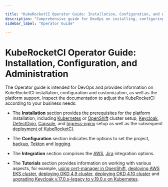 ```yaml
---

title: "KubeRocketCI Operator Guide: Installation, Configuration, and Administration"
description: "Comprehensive guide for DevOps on installing, configuring, and administering KubeRocketCI. Includes information on platform support, authentication, artifacts management, code quality, project management, secrets management, security, monitoring, CI/CD, infrastructure providers, disaster recovery, upgrades, and troubleshooting."
sidebar_label: "Operator Guide"

---
```

<!-- markdownlint-disable MD025 -->

# KubeRocketCI Operator Guide: Installation, Configuration, and Administration

<head>
  <link rel="canonical" href="https://docs.kuberocketci.io/docs/operator-guide" />
</head>

The Operator guide is intended for DevOps and provides information on KubeRocketCI installation, configuration and customization, as well as the platform support. Inspect the documentation to adjust the KubeRocketCI according to your business needs:

* The **Installation** section provides the prerequisites for the platform installation, including [Kubernetes](kubernetes-cluster-settings.md) or [OpenShift](openshift-cluster-settings.md) cluster setup,
[Keycloak](auth/keycloak.md), [DefectDojo](devsecops/defectdojo.md), [Capsule](advanced-installation/capsule.md), and [Ingress-nginx](install-ingress-nginx.md) setup as well as the subsequent [deployment of KubeRocketCI](install-kuberocketci.md).

* The **Configuration** section indicates the options to set the project, [backup](disaster-recovery/velero-restore-platform.md), [Tekton](../user-guide/add-git-server.md) and [logging](monitoring-and-observability/install-loki.md).

* The **Integration** section comprises the [AWS](infrastructure-providers/aws/enable-irsa.md), [Jira](project-management-and-reporting/jira-integration.md) integration options.

* The **Tutorials** section provides information on working with various aspects, for example, [using cert-manager in OpenShift](infrastructure-providers/okd/ssl-automation-okd.md), [deploying AWS EKS cluster](deploy-aws-eks.md), [deploying OKD 4.9 cluster](infrastructure-providers/okd/deploy-okd-4.9.md), [deploying OKD 4.10 cluster](infrastructure-providers/okd/deploy-okd-4.10.md) and [upgrading Keycloak v.17.0.x-legacy to v.19.0.x on Kubernetes](upgrade/upgrade-keycloak-19.0.md).
